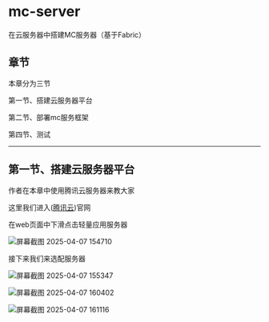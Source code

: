 # mc-server
在云服务器中搭建MC服务器（基于Fabric）


## 章节

本章分为三节

第一节、搭建云服务器平台

第二节、部署mc服务框架

第四节、测试

----------------

## 第一节、搭建云服务器平台

作者在本章中使用腾讯云服务器来教大家

这里我们进入([腾讯云](https://cloud.tencen.com/))官网

在web页面中下滑点击轻量应用服务器

![屏幕截图 2025-04-07 154710](https://github.com/user-attachments/assets/577b3c9d-e700-42b2-8e20-6d7b5b230644)

接下来我们来选配服务器

![屏幕截图 2025-04-07 155347](https://github.com/user-attachments/assets/8496fc11-74fe-4e54-847e-1c7eb4bcab17)

![屏幕截图 2025-04-07 160402](https://github.com/user-attachments/assets/452a9423-a9c5-498c-88a5-5fd851b706b3)

![屏幕截图 2025-04-07 161116](https://github.com/user-attachments/assets/8f12822f-c2b1-4f3c-9c26-c6584c353041)
